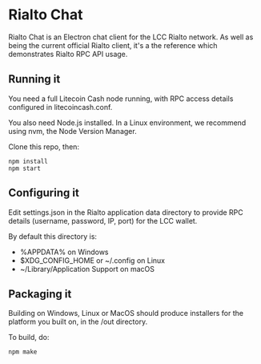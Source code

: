 Rialto Chat
===========================================

Rialto Chat is an Electron chat client for the LCC Rialto network. As well as being the current official Rialto client, it's a the reference which demonstrates Rialto RPC API usage.

Running it
--------------

You need a full Litecoin Cash node running, with RPC access details configured in litecoincash.conf.

You also need Node.js installed. In a Linux environment, we recommend using nvm, the Node Version Manager.

Clone this repo, then:

```
npm install
npm start
```

Configuring it
--------------

Edit settings.json in the Rialto application data directory to provide RPC details (username, password, IP, port) for the LCC wallet.

By default this directory is:

- %APPDATA% on Windows
- $XDG_CONFIG_HOME or ~/.config on Linux
- ~/Library/Application Support on macOS

Packaging it
--------------

Building on Windows, Linux or MacOS should produce installers for the platform you built on, in the /out directory.

To build, do:

```
npm make
```

